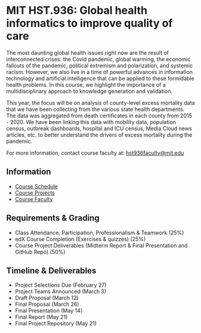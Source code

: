 # MIT HST.936: Global health informatics to improve quality of care

The most daunting global health issues right now are the result of interconnected crises: the Covid pandemic, global warming, the economic fallouts of the pandemic, political extremism and polarization, and systemic racism. However, we also live in a time of powerful advances in information technology and artificial intelligence that can be applied to these formidable health problems. In this course, we highlight the importance of a multidisciplinary approach to knowledge generation and validation.

This year, the focus will be on analysis of county-level excess mortality data that we have been collecting from the various state health departments. The data was aggregated from death certificates in each county from 2015 - 2020. We have been linking this data with mobility data, population census, outbreak dashboards, hospital and ICU census, Media Cloud news articles, etc. to better understand the drivers of excess mortality during the pandemic.

For more information, contact course faculty at: hst936faculty@mit.edu

## Information

- [Course Schedule](SCHEDULE.md)
- [Course Projects](PROJECTS.md)
- [Course Faculty](COURSE_FACULTY.md)

## Requirements & Grading

- Class Attendance, Participation, Professionalism & Teamwork (25%)
- edX Course Completion (Exercises & quizzes) (25%)
- Course Project Deliverables (Midterm Report & Final Presentation and GitHub Repo) (50%)

## Timeline & Deliverables

- Project Selections Due (February 27)
- Project Teams Announced (March 3)
- Draft Proposal (March 12)
- Final Proposal (March 26)
- Final Presentation (May 14)
- Final Report (May 21)
- Final Project Repository (May 21)
